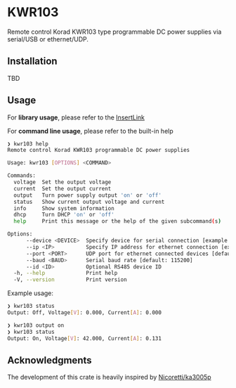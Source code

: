 # KWR103
Remote control Korad KWR103 type programmable DC power supplies via serial/USB or ethernet/UDP.

## Installation

TBD

## Usage

For **library usage**, please refer to the [InsertLink](https://docs.rs)

For **command line usage**, please refer to the built-in help
```bash
❯ kwr103 help
Remote control Korad KWR103 programmable DC power supplies

Usage: kwr103 [OPTIONS] <COMMAND>

Commands:
  voltage  Set the output voltage
  current  Set the output current
  output   Turn power supply output 'on' or 'off'
  status   Show current output voltage and current
  info     Show system information
  dhcp     Turn DHCP 'on' or 'off'
  help     Print this message or the help of the given subcommand(s)

Options:
      --device <DEVICE>  Specify device for serial connection [example: /dev/ttyACM0]
      --ip <IP>          Specify IP address for ethernet connection [example: 192.168.1.195]
      --port <PORT>      UDP port for ethernet connected devices [default: 18190]
      --baud <BAUD>      Serial baud rate [default: 115200]
      --id <ID>          Optional RS485 device ID
  -h, --help             Print help
  -V, --version          Print version
```

Example usage:
```bash
❯ kwr103 status
Output: Off, Voltage[V]: 0.000, Current[A]: 0.000

❯ kwr103 output on
❯ kwr103 status
Output: On, Voltage[V]: 42.000, Current[A]: 0.131
```

## Acknowledgments

The development of this crate is heavily inspired by
[Nicoretti/ka3005p](https://github.com/Nicoretti/ka3005p)
